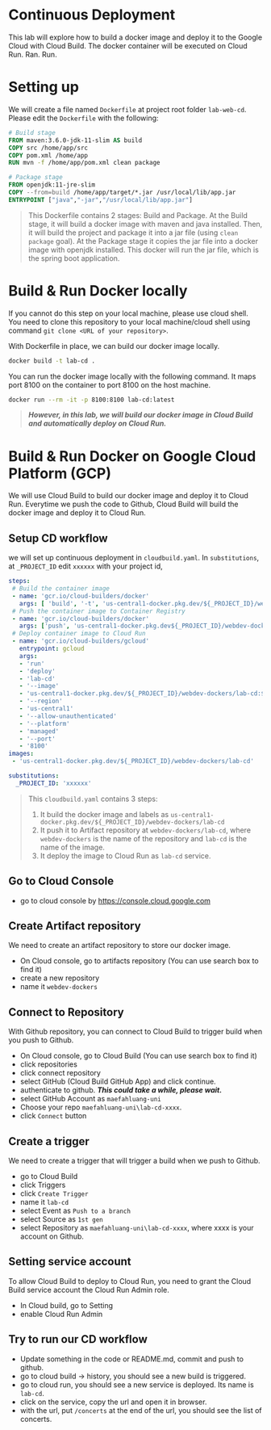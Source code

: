 Continuous Deployment
=====================

This lab will explore how to build a docker image and deploy it to the Google Cloud with Cloud Build. The docker container will be executed on Cloud Run. Ran. Run.

 # Setting up

 We will create a file named `Dockerfile` at project root folder `lab-web-cd`. Please edit the `Dockerfile` with the following:

 ```dockerfile
 # Build stage
FROM maven:3.6.0-jdk-11-slim AS build
COPY src /home/app/src
COPY pom.xml /home/app
RUN mvn -f /home/app/pom.xml clean package

# Package stage
FROM openjdk:11-jre-slim
COPY --from=build /home/app/target/*.jar /usr/local/lib/app.jar
ENTRYPOINT ["java","-jar","/usr/local/lib/app.jar"]
 ```

 > This Dockerfile contains 2 stages: Build and Package. At the Build stage, it will build a docker image with maven and java installed. Then, it will build the project and package it into a jar file (using `clean package` goal). At the Package stage it copies the jar file into a docker image with openjdk installed. This docker will run the jar file, which is the spring boot application.


# Build & Run Docker locally
 If you cannot do this step on your local machine, please use cloud shell. You need to clone this repository to your local machine/cloud shell using command `git clone <URL of your repository>`.

With Dockerfile in place, we can build our docker image locally.

```bash
docker build -t lab-cd .
```

You can run the docker image locally with the following command. It maps port 8100 on the container to port 8100 on the host machine.
```bash
docker run --rm -it -p 8100:8100 lab-cd:latest
```

> ***However, in this lab, we will build our docker image in Cloud Build and automatically deploy on Cloud Run.***

# Build & Run Docker on Google Cloud Platform (GCP)
We will use Cloud Build to build our docker image and deploy it to Cloud Run. Everytime we push the code to Github, Cloud Build will build the docker image and deploy it to Cloud Run.

## Setup CD workflow
we will set up continuous deployment in `cloudbuild.yaml`. In `substitutions`, at `_PROJECT_ID` edit `xxxxxx` with your project id, 

```yaml
steps:
 # Build the container image
 - name: 'gcr.io/cloud-builders/docker'
   args: [ 'build', '-t', 'us-central1-docker.pkg.dev/${_PROJECT_ID}/webdev-dockers/lab-cd:$COMMIT_SHA', '.' ]
 # Push the container image to Container Registry
 - name: 'gcr.io/cloud-builders/docker'
   args: ['push', 'us-central1-docker.pkg.dev${_PROJECT_ID}/webdev-dockers/lab-cd:$COMMIT_SHA']
 # Deploy container image to Cloud Run
 - name: 'gcr.io/cloud-builders/gcloud'
   entrypoint: gcloud
   args:
   - 'run'
   - 'deploy'
   - 'lab-cd'
   - '--image'
   - 'us-central1-docker.pkg.dev/${_PROJECT_ID}/webdev-dockers/lab-cd:$COMMIT_SHA'
   - '--region'
   - 'us-central1'
   - '--allow-unauthenticated'
   - '--platform'
   - 'managed'
   - '--port'
   - '8100'
images:
 - 'us-central1-docker.pkg.dev/${_PROJECT_ID}/webdev-dockers/lab-cd'

substitutions:
  _PROJECT_ID: 'xxxxxx'
```

> This `cloudbuild.yaml` contains 3 steps:
> 1. It build the docker image and labels as `us-central1-docker.pkg.dev/${_PROJECT_ID}/webdev-dockers/lab-cd`
> 2. It push it to Artifact repository at `webdev-dockers/lab-cd`, where `webdev-dockers` is the name of the repository and `lab-cd` is the name of the image.
> 3. It deploy the image to Cloud Run as `lab-cd` service.

## Go to Cloud Console
- go to cloud console by https://console.cloud.google.com

## Create Artifact repository
We need to create an artifact repository to store our docker image.
- On Cloud console, go to artifacts repository (You can use search box to find it)
- create a new repository
- name it `webdev-dockers`

## Connect to Repository
With Github repository, you can connect to Cloud Build to trigger build when you push to Github.
- On Cloud console, go to Cloud Build (You can use search box to find it)
- click repositories
- click connect repository
- select GitHub (Cloud Build GitHub App) and click continue. 
- authenticate to github. ***This could take a while, please wait.***
- select GitHub Account as `maefahluang-uni`
- Choose your repo `maefahluang-uni\lab-cd-xxxx`.
- click `Connect` button

## Create a trigger
We need to create a trigger that will trigger a build when we push to Github.
- go to Cloud Build
- click Triggers
- click `Create Trigger`
- name it `lab-cd`
- select Event as `Push to a branch`
- select Source as `1st gen`
- select Repository as `maefahluang-uni\lab-cd-xxxx`, where xxxx is your account on Github.


## Setting service account
To allow Cloud Build to deploy to Cloud Run, you need to grant the Cloud Build service account the Cloud Run Admin role.
- In Cloud build, go to Setting 
- enable Cloud Run Admin

## Try to run our CD workflow
- Update something in the code or README.md, commit and push to github.
- go to cloud build -> history, you should see a new build is triggered.
- go to cloud run, you should see a new service is deployed. Its name is `lab-cd`.
- click on the service, copy the url and open it in browser.
- with the url, put `/concerts` at the end of the url, you should see the list of concerts.
